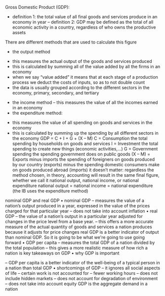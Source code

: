 Gross Domestic Product (GDP): 
- definition 1: the total value of all final goods and services produce in an 
economy in year
– definition 2: GDP may be defined as the total of all economic activity in a 
country, regardless of who owns the productive assets

There are different methods that are used to calculate this figure
- the output method
+ this measures the actual output of the goods and services produced
+ this is calculated by summing all of the value added by all the firms in 
an economy
+ when we say “value added” it means that at each stage of a 
production process we deduct the costs of inputs, so as to not double 
count
+ the data is usually grouped according to the different sectors in the 
economy, primary, secondary, and tertiary
- the income method
– this measures the value of all the incomes earned in an economy
- the expenditure method:
+ this measures the value of all spending on goods and services in the 
economy
+ this is calculated by summing up the spending by all different sectors in 
the economy
GDP = C + I + G + (X – M)
C = Consumption
the total spending by households on goods and services
I = Investment
the total spending to create new things (economic activities,...)
G = Government spending
the spending government does on public goods
(X – M) = Exports minus imports
the spending of foreigners on goods produced by our country (exports) minus the 
spending domestic consumers make on goods produced abroad (imports)
it doesn’t matter: regardless the method chosen, in theory, accounting will result 
in the same final figure, whether we call it national output, 
national income, or national expenditure
national output = national income = national expenditure
(the IB uses the expenditure method)

nominal GDP and real GDP
• nominal GDP
– measures the value of a nation’s output produced in a year, expressed 
in the value of the prices charged for that particular year
– does not take into account inflation
• real GDP
– the value of a nation’s output in a particular year adjusted for changes 
in the price level from a base year.
– this offers a more accurate measure of the actual quantity of goods and 
services a nation produces because it adjusts for price changes
real GDP is a better indicator of output than nominal GDP. So it is going to be what we're going to use going forward
• GDP per capita
– measures the total GDP of a nation divided by the total 
population
– this gives a more realistic measure of how rich a nation is
key takeaways on GDP
• why GDP is important

– GDP per capita is a better indicator of the well-being of a typical 
person in a nation than total GDP
• shortcomings of GDP
– it ignores all social aspects of life
– certain work is not accounted for
– fewer working hours
– does not include hidden markets
– does not account for degradation of environment
– does not take into account equity
GDP is the aggregate demand in a nation

